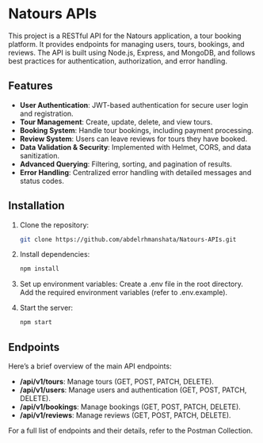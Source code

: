 # Natours APIs

This project is a RESTful API for the Natours application, a tour booking platform. It provides endpoints for managing users, tours, bookings, and reviews. The API is built using Node.js, Express, and MongoDB, and follows best practices for authentication, authorization, and error handling.

## Features

- **User Authentication**: JWT-based authentication for secure user login and registration.
- **Tour Management**: Create, update, delete, and view tours.
- **Booking System**: Handle tour bookings, including payment processing.
- **Review System**: Users can leave reviews for tours they have booked.
- **Data Validation & Security**: Implemented with Helmet, CORS, and data sanitization.
- **Advanced Querying**: Filtering, sorting, and pagination of results.
- **Error Handling**: Centralized error handling with detailed messages and status codes.

## Installation

1. Clone the repository:
   ```bash
   git clone https://github.com/abdelrhmanshata/Natours-APIs.git
   ```
2. Install dependencies:
   ```bash
   npm install
   ```

3. Set up environment variables:
   Create a .env file in the root directory.
   Add the required environment variables (refer to .env.example).

4. Start the server:
   ```bash
   npm start
   ```
## Endpoints

Here’s a brief overview of the main API endpoints:

- **/api/v1/tours**: Manage tours (GET, POST, PATCH, DELETE).
- **/api/v1/users**: Manage users and authentication (GET, POST, PATCH, DELETE).
- **/api/v1/bookings**: Manage bookings (GET, POST, PATCH, DELETE).
- **/api/v1/reviews**: Manage reviews (GET, POST, PATCH, DELETE).
  
For a full list of endpoints and their details, refer to the Postman Collection.


   
